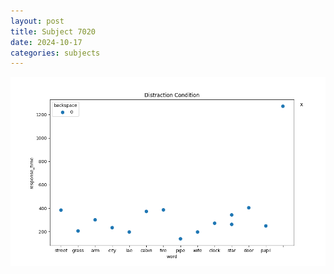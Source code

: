 ```yaml
---
layout: post
title: Subject 7020
date: 2024-10-17
categories: subjects
---
```


![](data/7020/run-6/7020_rt_acc_fuzzy_delay.png)

